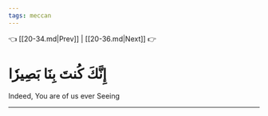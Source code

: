 ```yaml
---
tags: meccan
---
```


👈 [[20-34.md|Prev]] | [[20-36.md|Next]] 👉

# إِنَّكَ كُنتَ بِنَا بَصِيرٗا

Indeed, You are of us ever Seeing

---

